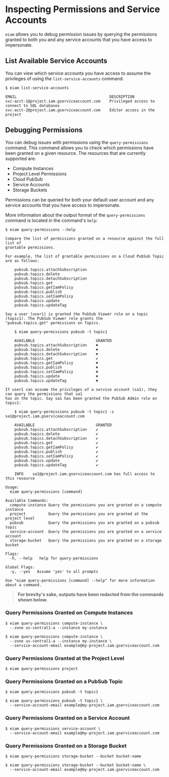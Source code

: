 # Inspecting Permissions and Service Accounts

`eiam` allows you to debug permission issues by querying the permissions granted to both you and any service
accounts that you have access to impersonate.

## List Available Service Accounts

You can view which service accounts you have access to assume the privileges of using the `list-service-accounts` command.

```
$ eiam list-service-accounts

EMAIL                                         DESCRIPTION
svc-acct-1@project.iam.gserviceaccount.com    Privileged access to connect to SQL databases
svc-acct-2@project.iam.gserviceaccount.com    Editor access in the project
```

## Debugging Permissions

You can debug issues with permissions using the `query-permissions` command.  This command allows you to
check which permissions have been granted on a given resource. The resources that are currently supported are:

- Compute Instances
- Project Level Permissions
- Cloud PubSub
- Service Accounts
- Storage Buckets

Permissions can be queried for both your default user account and any service accounts that you have access to impersonate.

More information about the output format of the `query-permissions` command is located in the command's `help`:

```
$ eiam query-permissions --help

Compare the list of permissions granted on a resource against the full list of
grantable permissions.

For example, the list of grantable permissions on a Cloud PubSub Topic are as follows:

	pubsub.topics.attachSubscription
	pubsub.topics.delete
	pubsub.topics.detachSubscription
	pubsub.topics.get
	pubsub.topics.getIamPolicy
	pubsub.topics.publish
	pubsub.topics.setIamPolicy
	pubsub.topics.update
	pubsub.topics.updateTag

Say a user (user1) is granted the PubSub Viewer role on a topic (topic1). The PubSub Viewer role grants the
"pubsub.topics.get" permissions on Topics.

	$ eiam query-permissions pubsub -t topic1

	AVAILABLE                           GRANTED
	pubsub.topics.attachSubscription    ✖
	pubsub.topics.delete                ✖
	pubsub.topics.detachSubscription    ✖
	pubsub.topics.get                   ✔
	pubsub.topics.getIamPolicy          ✖
	pubsub.topics.publish               ✖
	pubsub.topics.setIamPolicy          ✖
	pubsub.topics.update                ✖
	pubsub.topics.updateTag             ✖

If user1 can assume the privileges of a service account (sa1), they can query the permissions that sa1
has on the topic. Say sa1 has been granted the PubSub Admin role on topic1:

	$ eiam query-permissions pubsub -t topic1 -s sa1@project.iam.gserviceaccount.com

	AVAILABLE                           GRANTED
	pubsub.topics.attachSubscription    ✔
	pubsub.topics.delete                ✔
	pubsub.topics.detachSubscription    ✔
	pubsub.topics.get                   ✔
	pubsub.topics.getIamPolicy          ✔
	pubsub.topics.publish               ✔
	pubsub.topics.setIamPolicy          ✔
	pubsub.topics.update                ✔
	pubsub.topics.updateTag             ✔

	INFO    sa1@project.iam.gserviceaccount.com has full access to this resource

Usage:
  eiam query-permissions [command]

Available Commands:
  compute-instance Query the permissions you are granted on a compute instance
  project          Query the permissions you are granted at the project level
  pubsub           Query the permissions you are granted on a pubsub topic
  service-account  Query the permissions you are granted on a service account
  storage-bucket   Query the permissions you are granted on a storage bucket

Flags:
  -h, --help   help for query-permissions

Global Flags:
  -y, --yes   Assume 'yes' to all prompts

Use "eiam query-permissions [command] --help" for more information about a command.
```

> **For brevity's sake, outputs have been redacted from the commands shown below.**

### Query Permissions Granted on Compute Instances

```
$ eiam query-permissions compute-instance \
  --zone us-central1-a --instance my-instance

$ eiam query-permissions compute-instance \
  --zone us-central1-a --instance my-instance \
  --service-account-email example@my-project.iam.gserviceaccount.com
```

### Query Permissions Granted at the Project Level

```
$ eiam query-permissions project
```

### Query Permissions Granted on a PubSub Topic

```
$ eiam query-permissions pubsub -t topic1

$ eiam query-permissions pubsub -t topic1 \
  --service-account-email example@my-project.iam.gserviceaccount.com
```

### Query Permissions Granted on a Service Account

```
$ eiam query-permissions service-account \
  --service-account-email example@my-project.iam.gserviceaccount.com
```

### Query Permissions Granted on a Storage Bucket

```
$ eiam query-permissions storage-bucket --bucket bucket-name

$ eiam query-permissions storage-bucket --bucket bucket-name \
  --service-account-email example@my-project.iam.gserviceaccount.com
```
